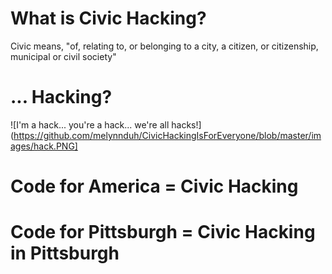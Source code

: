# What is Civic Hacking?

Civic means, "of, relating to, or belonging to a city, a citizen, or citizenship, municipal or civil society"


# ... Hacking?

![I'm a hack... you're a hack... we're all hacks!](https://github.com/melynnduh/CivicHackingIsForEveryone/blob/master/images/hack.PNG]


# Code for America = Civic Hacking


# Code for Pittsburgh = Civic Hacking in Pittsburgh
